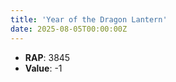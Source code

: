 ```yaml
---
title: 'Year of the Dragon Lantern'
date: 2025-08-05T00:00:00Z
---
```

- **RAP**: 3845
- **Value**: -1

